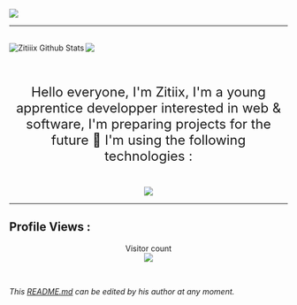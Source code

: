 <a href="https://dsc.bio/yasss"><img src="https://github.com/whereisyasss/whereisyasss/blob/main/%40banner"  /></a>
<br/>


---
<br />
<img align="left" alt="Zitiiix Github Stats" src="https://github-readme-stats.vercel.app/api?username=Zitiiix&theme=dracula&show_icons=true&hide_border=true" />


<a href="https://github.com/Zitiiix">
  <img src="https://github-readme-stats.vercel.app/api/top-langs/?username=Zitiiix&theme=dracula">
</a>


<br />
<br />
<br />


<p align="center" style="font-size: 24px;">Hello everyone, I'm Zitiix, I'm a young apprentice developper interested in web & software, I'm preparing projects for the future 🚀 I'm using the following technologies : </p>
<br />

<div align="center">
 <a href="https://github.com/Zitiiix">
  <img src="https://skillicons.dev/icons?i=js,html,css,nodejs,python,cs,php,mysql,heroku,vscode,bots,git,linux&theme=light">
</a>
</div>

***

## Profile Views :
<p align="center"> 
  Visitor count<br>
  <img src="https://profile-counter.glitch.me/Zitiiix/count.svg" />
</p>

<br/>

_This [README.md](https://github.com/whereisyasss/whereisyasss "Yasss presentation") can be edited by his author at any moment._

